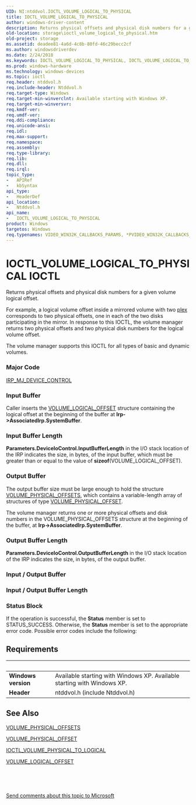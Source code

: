 ```yaml
---
UID: NI:ntddvol.IOCTL_VOLUME_LOGICAL_TO_PHYSICAL
title: IOCTL_VOLUME_LOGICAL_TO_PHYSICAL
author: windows-driver-content
description: Returns physical offsets and physical disk numbers for a given volume logical offset.
old-location: storage\ioctl_volume_logical_to_physical.htm
old-project: storage
ms.assetid: deadee81-4a6d-4c8b-80fd-46c29becc2cf
ms.author: windowsdriverdev
ms.date: 2/24/2018
ms.keywords: IOCTL_VOLUME_LOGICAL_TO_PHYSICAL, IOCTL_VOLUME_LOGICAL_TO_PHYSICAL control code [Storage Devices], k307_a96f1e34-902f-4d5f-8935-96a963cfa041.xml, ntddvol/IOCTL_VOLUME_LOGICAL_TO_PHYSICAL, storage.ioctl_volume_logical_to_physical
ms.prod: windows-hardware
ms.technology: windows-devices
ms.topic: ioctl
req.header: ntddvol.h
req.include-header: Ntddvol.h
req.target-type: Windows
req.target-min-winverclnt: Available starting with Windows XP.
req.target-min-winversvr: 
req.kmdf-ver: 
req.umdf-ver: 
req.ddi-compliance: 
req.unicode-ansi: 
req.idl: 
req.max-support: 
req.namespace: 
req.assembly: 
req.type-library: 
req.lib: 
req.dll: 
req.irql: 
topic_type:
-	APIRef
-	kbSyntax
api_type:
-	HeaderDef
api_location:
-	Ntddvol.h
api_name:
-	IOCTL_VOLUME_LOGICAL_TO_PHYSICAL
product: Windows
targetos: Windows
req.typenames: VIDEO_WIN32K_CALLBACKS_PARAMS, *PVIDEO_WIN32K_CALLBACKS_PARAMS
---
```


# IOCTL_VOLUME_LOGICAL_TO_PHYSICAL IOCTL
Returns physical offsets and physical disk numbers for a given volume logical offset. 

For example, a logical volume offset inside a mirrored volume with two <a href="https://msdn.microsoft.com/139a10e9-203b-499b-9291-8537eae9189c">plex</a> corresponds to two physical offsets, one in each of the two disks participating in the mirror. In response to this IOCTL, the volume manager returns two physical offsets and two physical disk numbers for the logical volume offset. 

The volume manager supports this IOCTL for all types of basic and dynamic volumes.

### Major Code
[IRP_MJ_DEVICE_CONTROL](xref:"https://docs.microsoft.com/en-us/windows-hardware/drivers/kernel/irp-mj-device-control")

### Input Buffer
Caller inserts the <a href="..\ntddvol\ns-ntddvol-_volume_logical_offset.md">VOLUME_LOGICAL_OFFSET</a> structure containing the logical offset at the beginning of the buffer at <b>Irp-&gt;AssociatedIrp.SystemBuffer</b>.

### Input Buffer Length
<b>
       Parameters.DeviceIoControl.InputBufferLength</b> in the I/O stack location of the IRP indicates the size, in bytes, of the input buffer, which must be greater than or equal to the value of <b>sizeof</b>(VOLUME_LOGICAL_OFFSET).

### Output Buffer
The output buffer size must be large enough to hold the structure <a href="..\ntddvol\ns-ntddvol-_volume_physical_offsets.md">VOLUME_PHYSICAL_OFFSETS</a>, which contains a variable-length array of structures of type <a href="..\ntddvol\ns-ntddvol-_volume_physical_offset.md">VOLUME_PHYSICAL_OFFSET</a>. 

The volume manager returns one or more physical offsets and disk numbers in the VOLUME_PHYSICAL_OFFSETS structure at the beginning of the buffer, at <b>Irp-&gt;AssociatedIrp.SystemBuffer</b>.

### Output Buffer Length
<b>Parameters.DeviceIoControl.OutputBufferLength</b> in the I/O stack location of the IRP indicates the size, in bytes, of the output buffer.

### Input / Output Buffer
<text></text>

### Input / Output Buffer Length
<text></text>

### Status Block
If the operation is successful, the <b>Status</b> member is set to STATUS_SUCCESS. Otherwise, the <b>Status</b> member is set to the appropriate error code. Possible error codes include the following:


## Requirements
| &nbsp; | &nbsp; |
| ---- |:---- |
| **Windows version** | Available starting with Windows XP. Available starting with Windows XP. |
| **Header** | ntddvol.h (include Ntddvol.h) |

## See Also

<a href="..\ntddvol\ns-ntddvol-_volume_physical_offsets.md">VOLUME_PHYSICAL_OFFSETS</a>



<a href="..\ntddvol\ns-ntddvol-_volume_physical_offset.md">VOLUME_PHYSICAL_OFFSET</a>



<a href="..\ntddvol\ni-ntddvol-ioctl_volume_physical_to_logical.md">IOCTL_VOLUME_PHYSICAL_TO_LOGICAL</a>



<a href="..\ntddvol\ns-ntddvol-_volume_logical_offset.md">VOLUME_LOGICAL_OFFSET</a>



 

 

<a href="mailto:wsddocfb@microsoft.com?subject=Documentation%20feedback [storage\storage]:%20IOCTL_VOLUME_LOGICAL_TO_PHYSICAL control code%20 RELEASE:%20(2/24/2018)&amp;body=%0A%0APRIVACY STATEMENT%0A%0AWe use your feedback to improve the documentation. We don't use your email address for any other purpose, and we'll remove your email address from our system after the issue that you're reporting is fixed. While we're working to fix this issue, we might send you an email message to ask for more info. Later, we might also send you an email message to let you know that we've addressed your feedback.%0A%0AFor more info about Microsoft's privacy policy, see http://privacy.microsoft.com/en-us/default.aspx." title="Send comments about this topic to Microsoft">Send comments about this topic to Microsoft</a>